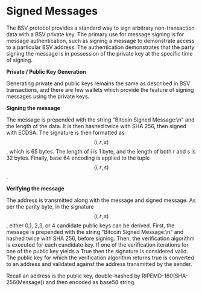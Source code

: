 # Signed Messages

The BSV protocol provides a standard way to sign arbitrary non-transaction data with a BSV private key. The primary use for message signing is for message authentication, such as signing a message to demonstrate access to a particular BSV address. The authentication demonstrates that the party signing the message is in possession of the private key at the specific time of signing.

**Private / Public Key Generation**

Generating private and public keys remains the same as described in BSV transactions, and there are few wallets which provide the feature of signing messages using the private keys.

**Signing the message**

The message is prepended with the string "Bitcoin Signed Message:\n" and the length of the data. It is then hashed twice with SHA 256, then signed with ECDSA. The signature is then formatted as $$(i,r,s)$$, which is 65 bytes. The length of i is 1 byte, and the length of both r and s is 32 bytes. Finally, base 64 encoding is applied to the tuple $$(i,r,s)$$.

**Verifying the message**

The address is transmitted along with the message and signed message. As per the parity byte, in the signature $$(i,r,s)$$, either 0,1, 2,3, or 4 candidate public keys can be derived. First, the message is prepended with the string "Bitcoin Signed Message:\n" and hashed twice with SHA 256, before signing. Then, the verification algorithm is executed for each candidate key. If one of the verification iterations for one of the public key yields a True then the signature is considered valid. The public key for which the verification algorithm returns true is converted to an address and validated against the address transmitted by the sender.

Recall an address is the public key, double-hashed by RIPEMD-160(SHA-256(Message)) and then encoded as base58 string.
